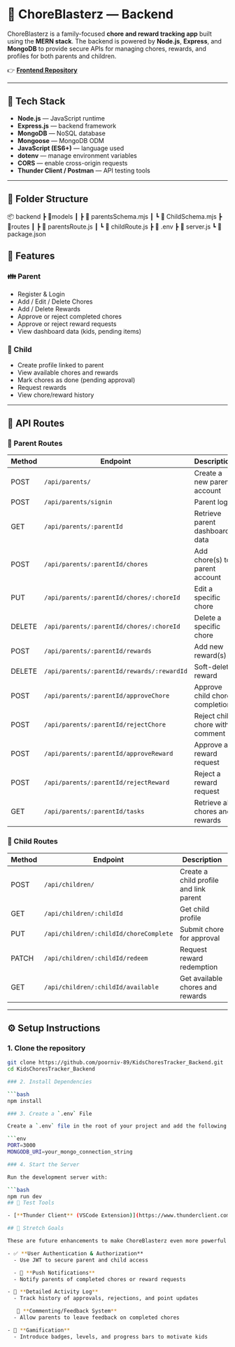 # 🧽 ChoreBlasterz — Backend

ChoreBlasterz is a family-focused **chore and reward tracking app** built using the **MERN stack**. The backend is powered by **Node.js**, **Express**, and **MongoDB** to provide secure APIs for managing chores, rewards, and profiles for both parents and children.

👉 **[Frontend Repository](https://github.com/poorniv-89/KidsChoresTracker_Frontend)**

---

## 🚀 Tech Stack

- **Node.js** — JavaScript runtime  
- **Express.js** — backend framework  
- **MongoDB** — NoSQL database  
- **Mongoose** — MongoDB ODM  
- **JavaScript (ES6+)** — language used  
- **dotenv** — manage environment variables  
- **CORS** — enable cross-origin requests  
- **Thunder Client / Postman** — API testing tools  

---

## 📁 Folder Structure
📦 backend
┣ 📂models
┃ ┣ 📄 parentsSchema.mjs
┃ ┗ 📄 ChildSchema.mjs
┣ 📂routes
┃ ┣ 📄 parentsRoute.js
┃ ┗ 📄 childRoute.js
┣ 📄 .env
┣ 📄 server.js
┗ 📄 package.json

## 🔑 Features

### 👪 Parent

- Register & Login  
- Add / Edit / Delete Chores  
- Add / Delete Rewards  
- Approve or reject completed chores  
- Approve or reject reward requests  
- View dashboard data (kids, pending items)

### 🧒 Child

- Create profile linked to parent  
- View available chores and rewards  
- Mark chores as done (pending approval)  
- Request rewards  
- View chore/reward history  

---

## 🔗 API Routes

### 🔹 Parent Routes

| Method   | Endpoint                                 | Description                           |
|----------|------------------------------------------|---------------------------------------|
| POST     | `/api/parents/`                          | Create a new parent account           |
| POST     | `/api/parents/signin`                    | Parent login                          |
| GET      | `/api/parents/:parentId`                 | Retrieve parent dashboard data        |
| POST     | `/api/parents/:parentId/chores`          | Add chore(s) to parent account        |
| PUT      | `/api/parents/:parentId/chores/:choreId` | Edit a specific chore                 |
| DELETE   | `/api/parents/:parentId/chores/:choreId` | Delete a specific chore               |
| POST     | `/api/parents/:parentId/rewards`         | Add new reward(s)                     |
| DELETE   | `/api/parents/:parentId/rewards/:rewardId` | Soft-delete reward                  |
| POST     | `/api/parents/:parentId/approveChore`    | Approve child chore completion        |
| POST     | `/api/parents/:parentId/rejectChore`     | Reject child chore with comment       |
| POST     | `/api/parents/:parentId/approveReward`   | Approve a reward request              |
| POST     | `/api/parents/:parentId/rejectReward`    | Reject a reward request               |
| GET      | `/api/parents/:parentId/tasks`           | Retrieve all chores and rewards       |

### 🔹 Child Routes

| Method   | Endpoint                                   | Description                           |
|----------|--------------------------------------------|---------------------------------------|
| POST     | `/api/children/`                           | Create a child profile and link parent |
| GET      | `/api/children/:childId`                   | Get child profile                     |
| PUT      | `/api/children/:childId/choreComplete`     | Submit chore for approval             |
| PATCH    | `/api/children/:childId/redeem`            | Request reward redemption             |
| GET      | `/api/children/:childId/available`         | Get available chores and rewards      |

---

## ⚙️ Setup Instructions

### 1. Clone the repository

```bash
git clone https://github.com/poorniv-89/KidsChoresTracker_Backend.git
cd KidsChoresTracker_Backend

### 2. Install Dependencies

```bash
npm install

### 3. Create a `.env` File

Create a `.env` file in the root of your project and add the following:

```env
PORT=3000
MONGODB_URI=your_mongo_connection_string

### 4. Start the Server

Run the development server with:

```bash
npm run dev
## 🧪 Test Tools

- [**Thunder Client** (VSCode Extension)](https://www.thunderclient.com/)

## 🚀 Stretch Goals

These are future enhancements to make ChoreBlasterz even more powerful and user-friendly:

- ✅ **User Authentication & Authorization**
  - Use JWT to secure parent and child access

  - 🔔 **Push Notifications**
  - Notify parents of completed chores or reward requests

- 🧾 **Detailed Activity Log**
  - Track history of approvals, rejections, and point updates

   💬 **Commenting/Feedback System**
  - Allow parents to leave feedback on completed chores

- 🧠 **Gamification**
  - Introduce badges, levels, and progress bars to motivate kids